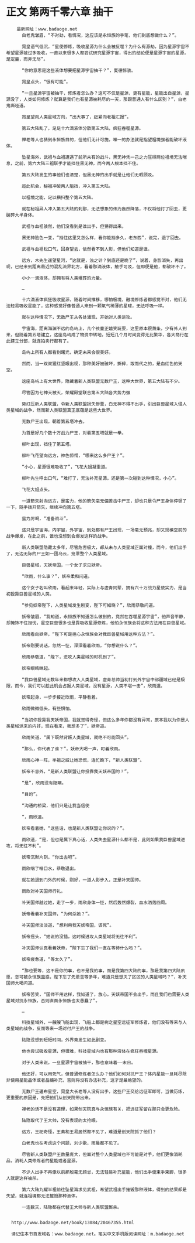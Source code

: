 # 正文 第两千零六章 抽干
        最新网址：www.badaoge.net
          白老鬼皱眉，“不对劲，看情况，这应该是永恒族的手笔，他们到底想做什么？”。
      
          霓皇语气低沉，“星使修炼，吸收星源为什么会被反噬？为什么有源劫，因为星源宇宙不希望星源被过多吸收，一直以来很多人都尝试研究星源宇宙，得出的结论便是星源宇宙的星源，是定量，而非无尽”。
      
          “你的意思是这些液体想要把星源宇宙抽干？”，夏德惊骇。
      
          霓皇点头，“很有可能”。
      
          “一旦星源宇宙被抽干，修炼者怎么办？这可不仅是星源，更有星能，星能出自星源，星源没了，人类如何修炼？就算是我们也有星源被耗尽的一天，那跟普通人有什么区别？”，白老鬼嘶哑道。
      
          霓皇望向人类星域方向，“出大事了，赶紧向老祖汇报”。
      
          第五大陆乱了，足足十六滴液体分散第五大陆，疯狂吞噬星源。
      
          禅老等人也猜到永恒族目的，但他们无计可施，唯一的办法就是指望祖境强者能破坏液体。
      
          坠星海外，武祖与血祖遭遇了前所未有的战斗，黑无神凭一己之力压得两位祖境无法喘息，之前，第六大陆三祖联手才能挡住黑无神，而今两人根本挡不住。
      
          第五大陆发生的事他们也清楚，但黑无神的出手就是让他们无暇顾及。
      
          趁此机会，秘祖冲破两人阻挡，冲入第五大陆。
      
          以祖境之能，足以横扫整个第五大陆。
      
          就在秘祖异人冲入第五大陆的刹那，无法想象的伟力轰然降落，不仅将他打了回去，更破碎大半身体。
      
          武祖与血祖骇然，他们没看到是谁出手，但猜得出来。
      
          黑无神脸色一变，“挡住这里又怎么样，看你能挡多久，老东西”，说完，退了回去。
      
          武祖与血祖松口气，回身望去，依然看不到人影，但他们知道是谁。
      
          远方，木先生遥望星河，“这就是，浊之计？到底还是晚了”，说着，身影消失，再出现，已经来到距离最近的混乱流界北方，看着那滴液体，触手可及，但即便是他，都破坏不了。
      
          小小一滴液体，却拥有将人类埋葬的力量。
      
          …
      
          十六滴液体疯狂吸收星源，随着时间推移，哪怕极境，融境修炼者都感觉不对，他们无法轻易吸收星能了，这种感觉好像普通人来到一颗氧气稀薄的星球，无法呼吸一样。
      
          就在这种情况下，无数尸王从各处涌现，开始对人类进攻。
      
          宇宙海，距离海渊不远的岛屿上，几个孩童正嬉笑玩耍，这里原本很萧条，少有外人到来，但随着第五塔建立，这座岛屿成了物资中转地，短短几个月时间变得无比繁华，各大商行在此建立分部，就连拍卖行都有了。
      
          岛屿上所有人都看到曙光，确定未来会很美好。
      
          然而，当一双双猩红竖眼出现，那种美好被破坏，撕碎，取而代之的，是血红色的天空。
      
          这座岛屿上有大世界，隐藏着新人类联盟无数尸王，这种大世界，第五大陆有不少。
      
          尽管因为七神天被灭，荣耀殿堂联合第五大陆各大势力强
      
          势打压新人类联盟，令新人类联盟损失惨重，白无神不得不出手，引出巨兽星域入侵人类星域的战争，然而新人类联盟真正底蕴是这些大世界。
      
          无数尸王出现，朝着第五塔冲去。
      
          为首是好几个数十万战力尸王，对着第五塔就是一拳。
      
          柳叶出现，挡住了第五塔。
      
          柳叶飞花望向远方，神色惊愕，“哪来这么多尸王？”。
      
          “小心，星源很难吸收了”，飞花大姐凝重道。
      
          柳叶先生呼出口气，“难打了，无法补充星源，还是第一次碰到这种情况，小心”。
      
          飞花大姐点头。
      
          一道箭矢射向远方，是蛮力，他的箭矢毫无偏差击中尸王，却也只是令尸王身体停顿了一下，随手拨开箭矢，继续冲向第五塔。
      
          蛮力厉喝，“准备战斗”。
      
          这只是宇宙海，内宇宙，外宇宙，到处都有尸王出现，一场毫无预兆，却又规模空前的战争爆发，在此之前，谁也没想到会爆发这样的战争。
      
          新人类联盟隐藏太多年，尽管危害极大，却从未与人类星域正面对撞，而今，他们出手了，无边无际的尸王如一团乌云，笼罩整个人类星域。
      
          巨兽星域，天妖帝国，一个女子求见妖帝。
      
          “欣雨，什么事？”，妖帝柔和问道。
      
          这个女子名叫欣雨，看起来年轻，实际上与虚青同辈，拥有六十万战力星使实力，是当初投靠巨兽星域的人类。
      
          “参见妖帝陛下，人类星域发生剧变，陛下可知晓？”，欣雨恭敬问道。
      
          妖帝皱眉，“我知道，永恒族不知道怎么做到的，竟然在吞噬星源宇宙”，他声音平静，却掩饰不住担忧，星空巨兽很多也是靠吸收星源修炼，他怕永恒族会将这种方法用在巨兽星域。
      
          欣雨看向妖帝，“陛下可是担心永恒族会对我巨兽星域用这种方法？”。
      
          妖帝刚要说话，忽然一怔，深深看着欣雨，“你想说什么？”。
      
          欣雨恭敬道，“陛下，进攻人类星域的时机到了”。
      
          妖帝眼睛眯起。
      
          “我巨兽星域无数年来都想攻入人类星域，虚青总帅当初打到外宇宙中部疆域已经是极限，而今，我们可以趁此机会占据人类星域，没有星源，人类不堪一击”，欣雨道。
      
          妖帝起身，一步步接近欣雨，平静看着。
      
          欣雨微微低头，有些惧怕。
      
          “当初你投靠我天妖帝国，我就觉得奇怪，但这么多年你都没有异常，原本我以为你是人类星域派来的内奸，现在看来，我想多了”，妖帝道。
      
          欣雨笑道，“属下既然背叛人类星域，就绝不可能回头”。
      
          “那么，你代表了谁？”，妖帝大喝一声，盯着欣雨。
      
          欣雨心神一阵，半祖之威让她恐慌，连忙跪下，“新人类联盟”。
      
          妖帝不意外，“是新人类联盟让你投靠我天妖帝国的？”。
      
          “是”，欣雨没有隐瞒。
      
          “目的”。
      
          “沟通的桥梁，他们只是让我当信使
      
          ”，雨欣道。
      
          妖帝看着她，“这些话，也是新人类联盟让你说的？”。
      
          雨欣道，“是，但也是属下真心话，人类失去星源什么都不是，此刻如果我巨兽星域进攻，将无往不利”。
      
          妖帝沉默片刻，“你出去吧”。
      
          雨欣咽了咽口水，恭敬退出。
      
          就在她退到门外的时候，刚好，一道人影步入，正是补天国师。
      
          雨欣对补天国师行礼。
      
          补天国师越过她，走了一步，雨欣身体一怔，然后轰然爆裂，血水洒落四周。
      
          妖帝看着补天国师，“为何杀她？”。
      
          补天国师淡淡道，“想利用我天妖帝国，该死”。
      
          妖帝摇头，“她说的没错，这时候进攻人类星域将无往不利”。
      
          补天国师认真看着妖帝，“陛下忘了我们一直在等待什么吗？”。
      
          妖帝疲惫道，“等太久了”。
      
          “那也要等，这不是你的事，也不是我的事，而是我第四大陆的事，那是我第四大陆夙愿，怎可被永恒族蛊惑，陛下忘了先辈苦等多年，难道只是想灭了区区的人类星域吗？”，补天国师大喝问道。
      
          妖帝苦笑，“国师不用这样，我知道了，放心，天妖帝国不会出手，而且我们也需要人类星域对抗永恒族，否则直面永恒族也太愚蠢了”。
      
          …
      
          科技星域外，一艘艘飞船出现，飞船上都是树之星空远征军修炼者，他们没有等来与人类星域的战争，反而等来一场对付尸王的战争。
      
          陆隐没想到短短时间，外界竟发生如此剧变。
      
          他也尝试吸收星源，但很难，科技星域内也有那种液体在疯狂吞噬星源。
      
          对于人类来说，一旦星源宇宙被抽干，那也意味着——末日。
      
          他还好，可以用死气，但普通修炼者怎么办？他们如何对抗尸王？体内星能一旦耗尽除非使用星能晶体或者晶髓补充，否则将没有办法补充，这才是最绝望的。
      
          无数尸王遍布星空，霓皇大长老等人没有出手，这些尸王交给远征军即可，当做历练，更重要的原因是，先把他们从创天院带出来。
      
          禅老的话不是没有道理，如果创天院真与永恒族有关，把远征军留在那只会更危险。
      
          陆隐取代了王大帅，没有表现的太抢眼。
      
          远方，王祀奇怪，王素和王易居然都不见了，难道是创天院抓了他们？
      
          白老鬼也在考虑这个问题，刘少歌，雨晨都不见了。
      
          尽管新人类联盟尸王数量庞大，但面对整个人类星域也不可能是对手，他们更像消耗品，消耗人类修炼者的星能或者星源。
      
          不少人出手不再像以前那般毫无顾忌，无法轻易补充星能，他们出手便束手束脚，很多人就是这样被杀。
      
          第六大陆九耀半祖前往坠星海求见武祖，希望武祖出手摧毁那种液体，得到的结果却是失望，就连祖境都无法摧毁那种液体。
      
          一连数天，陆隐都在代替王大帅与新人类联盟厮杀。
      
      
      http://www.badaoge.net/book/13084/20467355.html
      
      请记住本书首发域名：www.badaoge.net。笔尖中文手机版阅读网址：m.badaoge.net